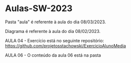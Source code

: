 # Aulas-SW-2023

Pasta "aula" é referente à aula do dia 08/03/2023.

Diagrama é referente à aula do dia 08/02/2023.

AULA 04 - Exercício está no seguinte repositório:
https://github.com/projetosstachowski/ExercicioAlunoMedia

AULA 06 - O conteúdo da aula 06 está na pasta

